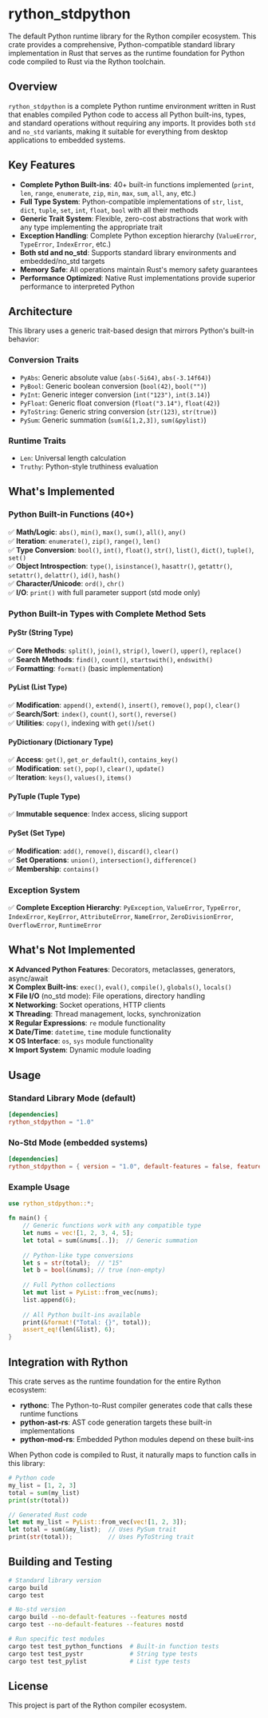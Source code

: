 # rython_stdpython

The default Python runtime library for the Rython compiler ecosystem. This crate provides a comprehensive, Python-compatible standard library implementation in Rust that serves as the runtime foundation for Python code compiled to Rust via the Rython toolchain.

## Overview

`rython_stdpython` is a complete Python runtime environment written in Rust that enables compiled Python code to access all Python built-ins, types, and standard operations without requiring any imports. It provides both `std` and `no_std` variants, making it suitable for everything from desktop applications to embedded systems.

## Key Features

- **Complete Python Built-ins**: 40+ built-in functions implemented (`print`, `len`, `range`, `enumerate`, `zip`, `min`, `max`, `sum`, `all`, `any`, etc.)
- **Full Type System**: Python-compatible implementations of `str`, `list`, `dict`, `tuple`, `set`, `int`, `float`, `bool` with all their methods
- **Generic Trait System**: Flexible, zero-cost abstractions that work with any type implementing the appropriate trait
- **Exception Handling**: Complete Python exception hierarchy (`ValueError`, `TypeError`, `IndexError`, etc.)
- **Both std and no_std**: Supports standard library environments and embedded/no_std targets
- **Memory Safe**: All operations maintain Rust's memory safety guarantees
- **Performance Optimized**: Native Rust implementations provide superior performance to interpreted Python

## Architecture

This library uses a generic trait-based design that mirrors Python's built-in behavior:

### Conversion Traits
- `PyAbs`: Generic absolute value (`abs(-5i64)`, `abs(-3.14f64)`)
- `PyBool`: Generic boolean conversion (`bool(42)`, `bool("")`)
- `PyInt`: Generic integer conversion (`int("123")`, `int(3.14)`)
- `PyFloat`: Generic float conversion (`float("3.14")`, `float(42)`)
- `PyToString`: Generic string conversion (`str(123)`, `str(true)`)
- `PySum`: Generic summation (`sum(&[1,2,3])`, `sum(&pylist)`)

### Runtime Traits
- `Len`: Universal length calculation
- `Truthy`: Python-style truthiness evaluation

## What's Implemented

### Python Built-in Functions (40+)
✅ **Math/Logic**: `abs()`, `min()`, `max()`, `sum()`, `all()`, `any()`  
✅ **Iteration**: `enumerate()`, `zip()`, `range()`, `len()`  
✅ **Type Conversion**: `bool()`, `int()`, `float()`, `str()`, `list()`, `dict()`, `tuple()`, `set()`  
✅ **Object Introspection**: `type()`, `isinstance()`, `hasattr()`, `getattr()`, `setattr()`, `delattr()`, `id()`, `hash()`  
✅ **Character/Unicode**: `ord()`, `chr()`  
✅ **I/O**: `print()` with full parameter support (std mode only)  

### Python Built-in Types with Complete Method Sets

#### PyStr (String Type)
✅ **Core Methods**: `split()`, `join()`, `strip()`, `lower()`, `upper()`, `replace()`  
✅ **Search Methods**: `find()`, `count()`, `startswith()`, `endswith()`  
✅ **Formatting**: `format()` (basic implementation)  

#### PyList (List Type)  
✅ **Modification**: `append()`, `extend()`, `insert()`, `remove()`, `pop()`, `clear()`  
✅ **Search/Sort**: `index()`, `count()`, `sort()`, `reverse()`  
✅ **Utilities**: `copy()`, indexing with `get()`/`set()`  

#### PyDictionary (Dictionary Type)
✅ **Access**: `get()`, `get_or_default()`, `contains_key()`  
✅ **Modification**: `set()`, `pop()`, `clear()`, `update()`  
✅ **Iteration**: `keys()`, `values()`, `items()`  

#### PyTuple (Tuple Type)
✅ **Immutable sequence**: Index access, slicing support  

#### PySet (Set Type)
✅ **Modification**: `add()`, `remove()`, `discard()`, `clear()`  
✅ **Set Operations**: `union()`, `intersection()`, `difference()`  
✅ **Membership**: `contains()`  

### Exception System
✅ **Complete Exception Hierarchy**: `PyException`, `ValueError`, `TypeError`, `IndexError`, `KeyError`, `AttributeError`, `NameError`, `ZeroDivisionError`, `OverflowError`, `RuntimeError`

## What's Not Implemented

❌ **Advanced Python Features**: Decorators, metaclasses, generators, async/await  
❌ **Complex Built-ins**: `exec()`, `eval()`, `compile()`, `globals()`, `locals()`  
❌ **File I/O** (no_std mode): File operations, directory handling  
❌ **Networking**: Socket operations, HTTP clients  
❌ **Threading**: Thread management, locks, synchronization  
❌ **Regular Expressions**: `re` module functionality  
❌ **Date/Time**: `datetime`, `time` module functionality  
❌ **OS Interface**: `os`, `sys` module functionality  
❌ **Import System**: Dynamic module loading  

## Usage

### Standard Library Mode (default)
```toml
[dependencies]
rython_stdpython = "1.0"
```

### No-Std Mode (embedded systems)
```toml
[dependencies]
rython_stdpython = { version = "1.0", default-features = false, features = ["nostd"] }
```

### Example Usage

```rust
use rython_stdpython::*;

fn main() {
    // Generic functions work with any compatible type
    let nums = vec![1, 2, 3, 4, 5];
    let total = sum(&nums[..]);  // Generic summation
    
    // Python-like type conversions
    let s = str(total);  // "15"
    let b = bool(&nums); // true (non-empty)
    
    // Full Python collections
    let mut list = PyList::from_vec(nums);
    list.append(6);
    
    // All Python built-ins available
    print(&format!("Total: {}", total));
    assert_eq!(len(&list), 6);
}
```

## Integration with Rython

This crate serves as the runtime foundation for the entire Rython ecosystem:

- **rythonc**: The Python-to-Rust compiler generates code that calls these runtime functions
- **python-ast-rs**: AST code generation targets these built-in implementations  
- **python-mod-rs**: Embedded Python modules depend on these built-ins

When Python code is compiled to Rust, it naturally maps to function calls in this library:

```python
# Python code
my_list = [1, 2, 3]
total = sum(my_list)
print(str(total))
```

```rust
// Generated Rust code
let mut my_list = PyList::from_vec(vec![1, 2, 3]);
let total = sum(&my_list);  // Uses PySum trait
print(str(total));          // Uses PyToString trait
```

## Building and Testing

```bash
# Standard library version
cargo build
cargo test

# No-std version  
cargo build --no-default-features --features nostd
cargo test --no-default-features --features nostd

# Run specific test modules
cargo test test_python_functions  # Built-in function tests
cargo test test_pystr             # String type tests
cargo test test_pylist            # List type tests
```

## License

This project is part of the Rython compiler ecosystem.
